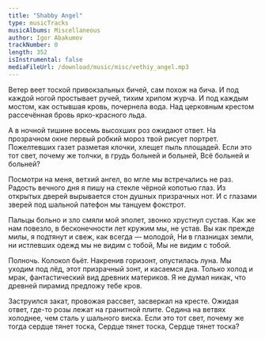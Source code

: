 ```yaml
---
title: "Shabby Angel"
type: musicTracks
musicAlbums: Miscellaneous
author: Igor Abakumov
trackNumber: 0
length: 352
isInstrumental: false
mediaFileUrl: /download/music/misc/vethiy_angel.mp3
---
```


Ветер веет тоской привокзальных бичей, сам похож на бича.
И под каждой ногой простывает ручей, тихим хрипом журча.
И под каждым мостом, как остывшая кровь, почернела вода.
Над церковным крестом рассечённая бровь ярко-красного льда.

А в ночной тишине восемь высохших роз ожидают ответ.
На прозрачном окне первый робкий мороз твой рисует портрет.
Пожелтевших газет разметая клочки, хлещет пыль площадей.
Если это тот свет, почему же толчки, в грудь больней и больней,
Всё больней и больней?

Посмотри на меня, ветхий ангел, во мгле мы встречались не раз.
Радость вечного дня я пишу на стекле чёрной копотью глаз.
Из открытых дверей вырывается стон душных призрачных нот.
И с глазами зверей под шальной патефон мы танцуем фокстрот.

Пальцы больно и зло смяли мой эполет, звонко хрустнул сустав.
Как же нам повезло, в бесконечности лет кружим мы, не устав.
Вы как прежде милы, я подтянут и свеж, как всегда — молодой,
Ни в глазницах земли, ни истлевших одежд мы не видим с тобой,
Мы не видим с тобой.

Полночь. Колокол бьёт. Накренив горизонт, опустилась луна.
Мы уходим под лёд, этот призрачный зонт, и касаемся дна.
Только холод и мрак, фантастический вид древних материков.
Я не думал никак, что древней пирамид предложу тебе кров.

Заструился закат, провожая рассвет, засверкал на кресте.
Ожидая ответ, где-то розы лежат на гранитной плите.
Седина на ветвях холоднее, чем сталь у шального виска.
Если это тот свет, почему же тогда сердце тянет тоска,
Сердце тянет тоска,
Сердце тянет тоска?
